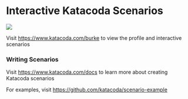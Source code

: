# Interactive Katacoda Scenarios

[![](http://shields.katacoda.com/katacoda/burke/count.svg)](https://www.katacoda.com/burke "Get your profile on Katacoda.com")

Visit https://www.katacoda.com/burke to view the profile and interactive scenarios

### Writing Scenarios
Visit https://www.katacoda.com/docs to learn more about creating Katacoda scenarios

For examples, visit https://github.com/katacoda/scenario-example
